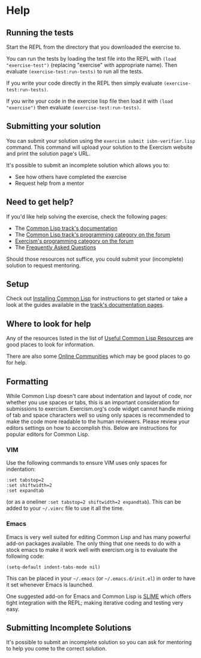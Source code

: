 # Help

## Running the tests

Start the REPL from the directory that you downloaded the exercise to.

You can run the tests by loading the test file into the REPL with `(load "exercise-test")` (replacing "exercise" with appropriate name). Then evaluate `(exercise-test:run-tests)` to run all the tests.

If you write your code directly in the REPL then simply evaluate `(exercise-test:run-tests)`.

If you write your code in the exercise lisp file then load it with `(load "exercise")` then evaluate `(exercise-test:run-tests)`.

## Submitting your solution

You can submit your solution using the `exercism submit isbn-verifier.lisp` command.
This command will upload your solution to the Exercism website and print the solution page's URL.

It's possible to submit an incomplete solution which allows you to:

- See how others have completed the exercise
- Request help from a mentor

## Need to get help?

If you'd like help solving the exercise, check the following pages:

- The [Common Lisp track's documentation](https://exercism.org/docs/tracks/common-lisp)
- The [Common Lisp track's programming category on the forum](https://forum.exercism.org/c/programming/common-lisp)
- [Exercism's programming category on the forum](https://forum.exercism.org/c/programming/5)
- The [Frequently Asked Questions](https://exercism.org/docs/using/faqs)

Should those resources not suffice, you could submit your (incomplete) solution to request mentoring.

## Setup

Check out [Installing Common
Lisp][track-install] for
instructions to get started or take a look at the guides available in
the [track's documentation pages][track-docs].

## Where to look for help

Any of the resources listed in the list of [Useful Common Lisp Resources][track-resources] are good places to look for information.

There are also some [Online Communities][awesome-cl-communities] which may be good places to go for help.

## Formatting

While Common Lisp doesn't care about indentation and layout of code,
nor whether you use spaces or tabs, this is an important consideration
for submissions to exercism.
Exercism.org's code widget cannot handle mixing of tab and space characters well so using only spaces is recommended to make
the code more readable to the human reviewers.
Please review your editors settings on how to accomplish this.
Below are instructions for popular editors for Common Lisp.

### VIM

Use the following commands to ensure VIM uses only spaces for
indentation:

```vimscript
:set tabstop=2
:set shiftwidth=2
:set expandtab
```

(or as a oneliner `:set tabstop=2 shiftwidth=2 expandtab`). This can
be added to your `~/.vimrc` file to use it all the time.

### Emacs

Emacs is very well suited for editing Common Lisp and has many
powerful add-on packages available. The only thing that one needs to
do with a stock emacs to make it work well with exercism.org is to
evaluate the following code:

`(setq-default indent-tabs-mode nil)`

This can be placed in your `~/.emacs` (or `~/.emacs.d/init.el`) in
order to have it set whenever Emacs is launched.

One suggested add-on for Emacs and Common Lisp is
[SLIME][slime] which offers tight integration
with the REPL; making iterative coding and testing very easy.

## Submitting Incomplete Solutions
It's possible to submit an incomplete solution so you can ask for mentoring to help you come to the correct solution.

[awesome-cl-communities]: https://github.com/GustavBertram/awesome-common-lisp-learning#online-community
[slime]: https://github.com/slime/slime
[track-docs]: /docs/tracks/common-lisp
[track-install]: /docs/tracks/common-lisp/installation
[track-resources]: /docs/tracks/common-lisp/resources